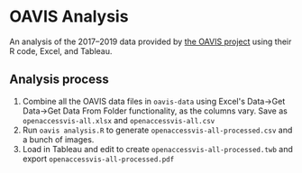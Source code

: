 # OAVIS Analysis

An analysis of the 2017–2019 data provided by [the OAVIS project](https://github.com/steveharoz/open-access-vis) using their R code, Excel, and Tableau.

## Analysis process

1. Combine all the OAVIS data files in `oavis-data` using Excel's Data→Get Data→Get Data From Folder functionality, as the columns vary. Save as `openaccessvis-all.xlsx` and `openaccessvis-all.csv`
2. Run `oavis analysis.R` to generate `openaccessvis-all-processed.csv` and a bunch of images.
3. Load in Tableau and edit to create `openaccessvis-all-processed.twb` and export `openaccessvis-all-processed.pdf`